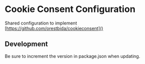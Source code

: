 # Cookie Consent Configuration

Shared configuration to implement [https://github.com/orestbida/cookieconsent]()

## Development

Be sure to increment the version in package.json when updating.

